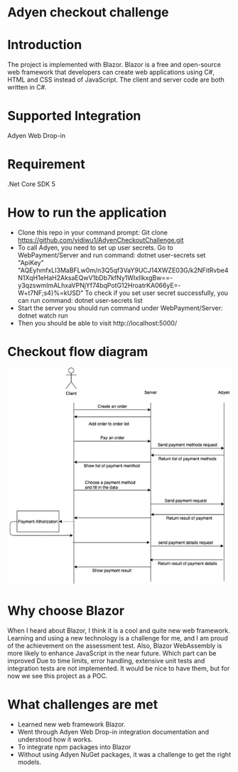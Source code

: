 # Adyen checkout challenge
# Introduction
The project is implemented with Blazor. Blazor is a free and open-source web framework that developers can create web applications using C#, HTML and CSS instead of JavaScript. The client and server code are both written in C#.

# Supported Integration
Adyen Web Drop-in

# Requirement
.Net Core SDK 5

# How to run the application
*	Clone this repo in your command prompt:
Git clone https://github.com/yidiwu1/AdyenCheckoutChallenge.git
*	To call Adyen, you need to set up user secrets. 
Go to WebPayment/Server and run command: dotnet user-secrets set "ApiKey" "AQEyhmfxLI3MaBFLw0m/n3Q5qf3VaY9UCJ14XWZE03G/k2NFitRvbe4N1XqH1eHaH2AksaEQwV1bDb7kfNy1WIxIIkxgBw==-y3qzswmlmALhxaVPNjYf74bqPotG12HroatrKA066yE=-W+t7NF;s4}%=kUSD"
To check if you set user secret successfully, you can run command: dotnet user-secrets list
*	Start the server you should run command under WebPayment/Server:
dotnet watch run
*	Then you should be able to visit http://localhost:5000/

# Checkout flow diagram
![image](flowdiagram.jpeg)

# Why choose Blazor
When I heard about Blazor, I think it is a cool and quite new web framework. Learning and using a new technology is a challenge for me, and I am proud of the achievement on the assessment test. Also, Blazor WebAssembly is more likely to enhance JavaScript in the near future.
Which part can be improved
Due to time limits, error handling, extensive unit tests and integration tests are not implemented. It would be nice to have them, but for now we see this project as a POC.

# What challenges are met
*	Learned new web framework Blazor.
*	Went through Adyen Web Drop-in integration documentation and understood how it works. 
*	To integrate npm packages into Blazor
*	Without using Adyen NuGet packages, it was a challenge to get the right models.
